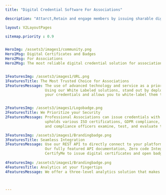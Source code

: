 ```yaml
---
title: "Digital Credential Software For Associations"

description: "Attarct,Retain and engage members by issuing sharable digital credentials. Most essential tool for associations to create and issue digital badges and certificates"

layout: V2LayoutPages

sitemap.priority : 0.9


HeroImg: /assets3/images1/community.png
Hero1Msg: Digital Certificates and Badges
Hero2Msg: For Associations
Hero2Msg: The most reliable digital credential solution for associations to bring in, retain, and engage their members.


1FeaturesImg: /assets3/images1/URL.png
1FeaturesTitle: The Most Trusted Choice for Associations
1FeaturesMessage: The use of advanced technology and service as a priority CertifyMe is the most trusted choice for Association for digital badging and Certification.
                  Using our White Labeled solutions, stand out by deploying your own Digital Credential Platform. Our platform enables you to brand 
                  your credentials and allows you to white-label them to suit your brand standards.


2FeaturesImg: /assets3/images1/Logobadge.png
2FeaturesTitle: We Prioritize your Security
2FeaturesMessage: Professional Associations can issue credentials with enterprise-level security and operations with our platform which 
                  upholds various ISO certifications, GDPR compliance, and other enhanced security standards. Our data security specialists 
                  and compliance officers examine, test, and evaluate the security, privacy, and quality measures on a constant schedule.

3FeaturesImg: /assets3/images1/Brandingbadge.png
3FeaturesTitle: Seamless Integration
3FeaturesMessage: Use our REST API to directly connect to your platform or LMS or our Zapier integration to smoothly integrate your platforms. 
                  Our fully featured API documentation, Zero code Integartion option and Pre Integrated LMS plugins allows you to integrate 
                  CertifyMe to issue digital certificates and open badges within third party LMS and Applications.
                  
4FeaturesImg: /assets3/images1/Brandingbadge.png
4FeaturesTitle: Analytics at your fingertips
4FeaturesMessage: We offer a three-level analytics solution that makes it easier to gain insightful knowledge about awardees and credentials KPIs.



---
```

